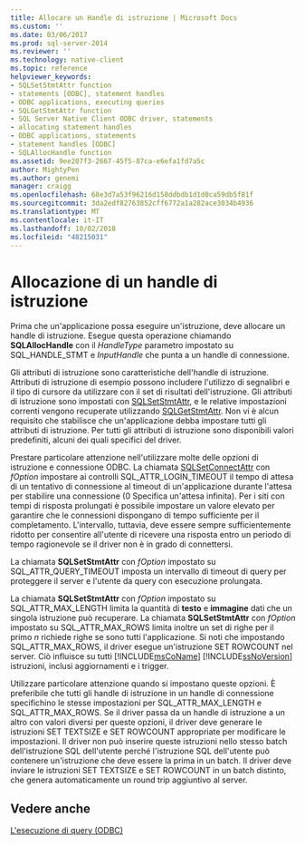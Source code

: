 ```yaml
---
title: Allocare un Handle di istruzione | Microsoft Docs
ms.custom: ''
ms.date: 03/06/2017
ms.prod: sql-server-2014
ms.reviewer: ''
ms.technology: native-client
ms.topic: reference
helpviewer_keywords:
- SQLSetStmtAttr function
- statements [ODBC], statement handles
- ODBC applications, executing queries
- SQLGetStmtAttr function
- SQL Server Native Client ODBC driver, statements
- allocating statement handles
- ODBC applications, statements
- statement handles [ODBC]
- SQLAllocHandle function
ms.assetid: 9ee207f3-2667-45f5-87ca-e6efa1fd7a5c
author: MightyPen
ms.author: genemi
manager: craigg
ms.openlocfilehash: 68e3d7a53f96216d158ddbdb1d1d0ca59db5f81f
ms.sourcegitcommit: 3da2edf82763852cff6772a1a282ace3034b4936
ms.translationtype: MT
ms.contentlocale: it-IT
ms.lasthandoff: 10/02/2018
ms.locfileid: "48215031"
---
```

# <a name="allocating-a-statement-handle"></a>Allocazione di un handle di istruzione
  Prima che un'applicazione possa eseguire un'istruzione, deve allocare un handle di istruzione. Esegue questa operazione chiamando **SQLAllocHandle** con il *HandleType* parametro impostato su SQL_HANDLE_STMT e *InputHandle* che punta a un handle di connessione.  
  
 Gli attributi di istruzione sono caratteristiche dell'handle di istruzione. Attributi di istruzione di esempio possono includere l'utilizzo di segnalibri e il tipo di cursore da utilizzare con il set di risultati dell'istruzione. Gli attributi di istruzione sono impostati con [SQLSetStmtAttr](../native-client-odbc-api/sqlsetstmtattr.md), e le relative impostazioni correnti vengono recuperate utilizzando [SQLGetStmtAttr](../native-client-odbc-api/sqlgetstmtattr.md). Non vi è alcun requisito che stabilisce che un'applicazione debba impostare tutti gli attributi di istruzione. Per tutti gli attributi di istruzione sono disponibili valori predefiniti, alcuni dei quali specifici del driver.  
  
 Prestare particolare attenzione nell'utilizzare molte delle opzioni di istruzione e connessione ODBC. La chiamata [SQLSetConnectAttr](../native-client-odbc-api/sqlsetconnectattr.md) con *fOption* impostare ai controlli SQL_ATTR_LOGIN_TIMEOUT il tempo di attesa di un tentativo di connessione al timeout di un'applicazione durante l'attesa per stabilire una connessione (0 Specifica un'attesa infinita). Per i siti con tempi di risposta prolungati è possibile impostare un valore elevato per garantire che le connessioni dispongano di tempo sufficiente per il completamento. L'intervallo, tuttavia, deve essere sempre sufficientemente ridotto per consentire all'utente di ricevere una risposta entro un periodo di tempo ragionevole se il driver non è in grado di connettersi.  
  
 La chiamata **SQLSetStmtAttr** con *fOption* impostato su SQL_ATTR_QUERY_TIMEOUT imposta un intervallo di timeout di query per proteggere il server e l'utente da query con esecuzione prolungata.  
  
 La chiamata **SQLSetStmtAttr** con *fOption* impostato su SQL_ATTR_MAX_LENGTH limita la quantità di **testo** e **immagine** dati che un singola istruzione può recuperare. La chiamata **SQLSetStmtAttr** con *fOption* impostato su SQL_ATTR_MAX_ROWS limita inoltre un set di righe per il primo *n* richiede righe se sono tutti l'applicazione. Si noti che impostando SQL_ATTR_MAX_ROWS, il driver esegue un'istruzione SET ROWCOUNT nel server. Ciò influisce su tutti [!INCLUDE[msCoName](../../includes/msconame-md.md)] [!INCLUDE[ssNoVersion](../../includes/ssnoversion-md.md)] istruzioni, inclusi aggiornamenti e i trigger.  
  
 Utilizzare particolare attenzione quando si impostano queste opzioni. È preferibile che tutti gli handle di istruzione in un handle di connessione specifichino le stesse impostazioni per SQL_ATTR_MAX_LENGTH e SQL_ATTR_MAX_ROWS. Se il driver passa da un handle di istruzione a un altro con valori diversi per queste opzioni, il driver deve generare le istruzioni SET TEXTSIZE e SET ROWCOUNT appropriate per modificare le impostazioni. Il driver non può inserire queste istruzioni nello stesso batch dell'istruzione SQL dell'utente perché l'istruzione SQL dell'utente può contenere un'istruzione che deve essere la prima in un batch. Il driver deve inviare le istruzioni SET TEXTSIZE e SET ROWCOUNT in un batch distinto, che genera automaticamente un round trip aggiuntivo al server.  
  
## <a name="see-also"></a>Vedere anche  
 [L'esecuzione di query &#40;ODBC&#41;](executing-queries-odbc.md)  
  
  
